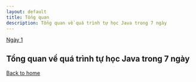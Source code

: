 ```yaml
---
layout: default
title: Tổng quan
description: Tổng quan về quá trình tự học Java trong 7 ngày
---
```


[Ngày 1](./ngay-1.md) 

## Tổng quan về quá trình tự học Java trong 7 ngày

[Back to home](./)